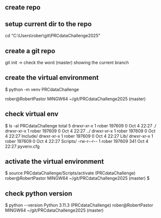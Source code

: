 ## create repo 
## setup current dir to the repo
cd "C:\Users\rober\git\PRCdataChallenge2025"

## create a git repo
git init
-> check the word (master) showing the current branch

## create the virtual environment

$ python -m venv PRCdataChallenge

rober@RobertPastor MINGW64 ~/git/PRCdataChallenge2025 (master)

## check virtual env
$ ls -al PRCdataChallenge
total 5
drwxr-xr-x 1 rober 197609   0 Oct  4 22:27 ./
drwxr-xr-x 1 rober 197609   0 Oct  4 22:27 ../
drwxr-xr-x 1 rober 197609   0 Oct  4 22:27 Include/
drwxr-xr-x 1 rober 197609   0 Oct  4 22:27 Lib/
drwxr-xr-x 1 rober 197609   0 Oct  4 22:27 Scripts/
-rw-r--r-- 1 rober 197609 341 Oct  4 22:27 pyvenv.cfg

## activate the virtual environment
$ source PRCdataChallenge/Scripts/activate
(PRCdataChallenge)
rober@RobertPastor MINGW64 ~/git/PRCdataChallenge2025 (master)
$
## check python version
$ python --version
Python 3.11.3
(PRCdataChallenge)
rober@RobertPastor MINGW64 ~/git/PRCdataChallenge2025 (master)
